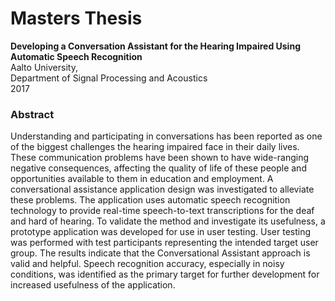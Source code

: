 # Masters Thesis

**Developing a Conversation Assistant for the Hearing Impaired Using Automatic Speech Recognition**  
Aalto University,  
Department of Signal Processing and Acoustics  
2017  
   
### Abstract    

Understanding and participating in conversations has been reported as one of the
biggest challenges the hearing impaired face in their daily lives. These communication
problems have been shown to have wide-ranging negative consequences,
affecting the quality of life of these people and opportunities available to them in
education and employment. A conversational assistance application design was
investigated to alleviate these problems. The application uses automatic speech
recognition technology to provide real-time speech-to-text transcriptions for the
deaf and hard of hearing. To validate the method and investigate its usefulness,
a prototype application was developed for use in user testing. User testing was
performed with test participants representing the intended target user group. The
results indicate that the Conversational Assistant approach is valid and helpful.
Speech recognition accuracy, especially in noisy conditions, was identified as the
primary target for further development for increased usefulness of the application.